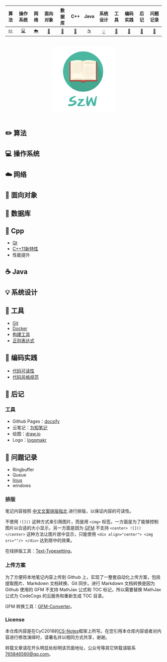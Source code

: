 | 算法 | 操作系统 | 网络 | 面向对象 | 数据库 | C++ | Java | 系统设计 |  工具 | 编码实践 | 后记 | 问题记录 |
| :---: | :----: | :---: | :----: | :----: | :----: | :----: | :----: | :----: | :----: |:----:|:----:|
| [:pencil2:](#pencil2-算法) | [:computer:](#computer-操作系统) | [:cloud:](#cloud-网络) | [:art:](#art-面向对象) | [:floppy_disk:](#floppy_disk-数据库) |[:tea:](#tea-Cpp)|[:coffee:](#coffee-java)| [:bulb:](#bulb-系统设计) |[:wrench:](#wrench-工具)| [:watermelon:](#watermelon-编码实践) |[:memo:](#memo-后记)|[:book:](#book-问题记录)||

<br>

<div align="center">
    <img src="assets/LogoMakr_SzW.png" width="200px">
</div>

<br>

## :pencil2: 算法


## :computer: 操作系统


## :cloud: 网络


## :art: 面向对象


## :floppy_disk: 数据库


## :tea: Cpp

- [Qt](https://github.com/believeszw/CS-Notes/blob/master/notes/C++/Qt)
- [C++11新特性](https://github.com/believeszw/CS-Notes/blob/master/notes/C++/C++11)
- 性能提升

## :coffee: Java


## :bulb: 系统设计


## :wrench: 工具

- [Git](https://github.com/believeszw/CS-Notes/blob/master/notes/工具/Git.md)
- [Docker](https://github.com/believeszw/CS-Notes/blob/master/notes/工具/Docker.md)
- [构建工具](https://github.com/believeszw/CS-Notes/blob/master/notes/工具/构建工具.md)
- [正则表达式](https://github.com/believeszw/CS-Notes/blob/master/notes/工具/正则表达式.md)

## :watermelon: 编码实践

- [代码可读性](https://github.com/believeszw/CS-Notes/blob/master/notes/编码实践/代码可读性.md)
- [代码风格规范](https://github.com/believeszw/CS-Notes/blob/master/notes/编码实践/代码风格规范.md)

## :memo: 后记

<!-- ### 更多内容

- 内推：[Job-Recommend](https://github.com/believeszw/Job-Recommend)
- 简历模版：[Markdown-Resume](https://github.com/believeszw/Markdown-Resume)
- 面经：[2018 这一年](https://www.nowcoder.com/discuss/137593)
- 简历：https://believeszw.github.io
- 小专栏：[后端面试进阶指南](https://xiaozhuanlan.com/believeszw)
- QQ 交流群：[857210598](assets/group.png) -->

### 工具

- Github Pages：[docsify](https://docsify.js.org/#/)
- 云笔记：[为知笔记](http://www.wiz.cn/)
- 绘图：[draw.io](https://www.draw.io/)
- Logo：[logomakr](https://logomakr.com/)

## :book: 问题记录
- Ringbuffer
- Queue
- [linux](https://github.com/believeszw/CS-Notes/blob/master/notes/问题记录/linux.md)
- windows

### 排版

笔记内容按照 [中文文案排版指北](https://github.com/sparanoid/chinese-copywriting-guidelines) 进行排版，以保证内容的可读性。

不使用 `![]()` 这种方式来引用图片，而是用 `<img>` 标签。一方面是为了能够控制图片以合适的大小显示，另一方面是因为 [GFM](https://github.github.com/gfm/) 不支持 `<center> ![]() </center>` 这种方法让图片居中显示，只能使用 `<div align="center"> <img src=""/> </div>` 达到居中的效果。

在线排版工具：[Text-Typesetting](https://github.com/believeszw/Text-Typesetting)。

### 上传方案

为了方便将本地笔记内容上传到 Github 上，实现了一整套自动化上传方案，包括提取图片、Markdown 文档转换、Git 同步。进行 Markdown 文档转换是因为 Github 使用的 GFM 不支持 MathJax 公式和 TOC 标记，所以需要替换 MathJax 公式为 CodeCogs 的云服务和重新生成 TOC 目录。

GFM 转换工具：[GFM-Converter](https://github.com/believeszw/GFM-Converter)。

### License

本仓库内容是在CyC2018的[CS-Notes](https://github.com/CyC2018/CS-Notes)框架上所写。在您引用本仓库内容或者对内容进行修改演绎时，请署名并以相同方式共享，谢谢。

转载文章请在开头明显处标明该页面地址，公众号等其它转载请联系 765846560@qq.com。

<!-- <a rel="license" href="http://creativecommons.org/licenses/by-nc-sa/4.0/"><img alt="知识共享许可协议" style="border-width:0" src="https://i.creativecommons.org/l/by-nc-sa/4.0/88x31.png" /></a> -->

